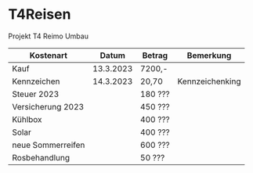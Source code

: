 # T4Reisen
Projekt T4 Reimo Umbau


| Kostenart         | Datum     | Betrag  | Bemerkung       |
|-------------------|-----------|---------|-----------------|
| Kauf              | 13.3.2023 | 7200,-  |                 |
| Kennzeichen       | 14.3.2023 | 20,70   | Kennzeichenking |
| Steuer 2023       |           | 180 ??? |                 |
| Versicherung 2023 |           | 450 ??? |                 |
| Kühlbox           |           | 400 ??? |                 |
| Solar             |           | 400 ??? |                 |
| neue Sommerreifen |           | 600 ??? |                 |
| Rosbehandlung     |           | 50 ???  |                 |
